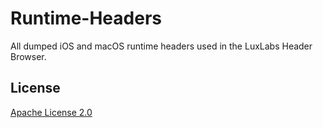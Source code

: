 # Runtime-Headers
All dumped iOS and macOS runtime headers used in the LuxLabs Header Browser.

## License
[Apache License 2.0](https://github.com/kaethchen/Runtime-Headers/blob/main/LICENSE)
